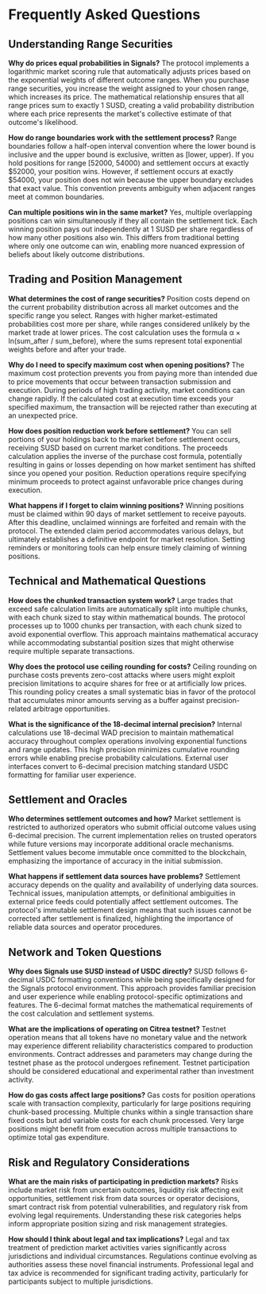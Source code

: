 # Frequently Asked Questions

## Understanding Range Securities

**Why do prices equal probabilities in Signals?**
The protocol implements a logarithmic market scoring rule that automatically adjusts prices based on the exponential weights of different outcome ranges. When you purchase range securities, you increase the weight assigned to your chosen range, which increases its price. The mathematical relationship ensures that all range prices sum to exactly 1 SUSD, creating a valid probability distribution where each price represents the market's collective estimate of that outcome's likelihood.

**How do range boundaries work with the settlement process?**
Range boundaries follow a half-open interval convention where the lower bound is inclusive and the upper bound is exclusive, written as [lower, upper). If you hold positions for range [52000, 54000) and settlement occurs at exactly $52000, your position wins. However, if settlement occurs at exactly $54000, your position does not win because the upper boundary excludes that exact value. This convention prevents ambiguity when adjacent ranges meet at common boundaries.

**Can multiple positions win in the same market?**
Yes, multiple overlapping positions can win simultaneously if they all contain the settlement tick. Each winning position pays out independently at 1 SUSD per share regardless of how many other positions also win. This differs from traditional betting where only one outcome can win, enabling more nuanced expression of beliefs about likely outcome distributions.

## Trading and Position Management

**What determines the cost of range securities?**
Position costs depend on the current probability distribution across all market outcomes and the specific range you select. Ranges with higher market-estimated probabilities cost more per share, while ranges considered unlikely by the market trade at lower prices. The cost calculation uses the formula α × ln(sum_after / sum_before), where the sums represent total exponential weights before and after your trade.

**Why do I need to specify maximum cost when opening positions?**
The maximum cost protection prevents you from paying more than intended due to price movements that occur between transaction submission and execution. During periods of high trading activity, market conditions can change rapidly. If the calculated cost at execution time exceeds your specified maximum, the transaction will be rejected rather than executing at an unexpected price.

**How does position reduction work before settlement?**
You can sell portions of your holdings back to the market before settlement occurs, receiving SUSD based on current market conditions. The proceeds calculation applies the inverse of the purchase cost formula, potentially resulting in gains or losses depending on how market sentiment has shifted since you opened your position. Reduction operations require specifying minimum proceeds to protect against unfavorable price changes during execution.

**What happens if I forget to claim winning positions?**
Winning positions must be claimed within 90 days of market settlement to receive payouts. After this deadline, unclaimed winnings are forfeited and remain with the protocol. The extended claim period accommodates various delays, but ultimately establishes a definitive endpoint for market resolution. Setting reminders or monitoring tools can help ensure timely claiming of winning positions.

## Technical and Mathematical Questions

**How does the chunked transaction system work?**
Large trades that exceed safe calculation limits are automatically split into multiple chunks, with each chunk sized to stay within mathematical bounds. The protocol processes up to 1000 chunks per transaction, with each chunk sized to avoid exponential overflow. This approach maintains mathematical accuracy while accommodating substantial position sizes that might otherwise require multiple separate transactions.

**Why does the protocol use ceiling rounding for costs?**
Ceiling rounding on purchase costs prevents zero-cost attacks where users might exploit precision limitations to acquire shares for free or at artificially low prices. This rounding policy creates a small systematic bias in favor of the protocol that accumulates minor amounts serving as a buffer against precision-related arbitrage opportunities.

**What is the significance of the 18-decimal internal precision?**
Internal calculations use 18-decimal WAD precision to maintain mathematical accuracy throughout complex operations involving exponential functions and range updates. This high precision minimizes cumulative rounding errors while enabling precise probability calculations. External user interfaces convert to 6-decimal precision matching standard USDC formatting for familiar user experience.

## Settlement and Oracles

**Who determines settlement outcomes and how?**
Market settlement is restricted to authorized operators who submit official outcome values using 6-decimal precision. The current implementation relies on trusted operators while future versions may incorporate additional oracle mechanisms. Settlement values become immutable once committed to the blockchain, emphasizing the importance of accuracy in the initial submission.

**What happens if settlement data sources have problems?**
Settlement accuracy depends on the quality and availability of underlying data sources. Technical issues, manipulation attempts, or definitional ambiguities in external price feeds could potentially affect settlement outcomes. The protocol's immutable settlement design means that such issues cannot be corrected after settlement is finalized, highlighting the importance of reliable data sources and operator procedures.

## Network and Token Questions

**Why does Signals use SUSD instead of USDC directly?**
SUSD follows 6-decimal USDC formatting conventions while being specifically designed for the Signals protocol environment. This approach provides familiar precision and user experience while enabling protocol-specific optimizations and features. The 6-decimal format matches the mathematical requirements of the cost calculation and settlement systems.

**What are the implications of operating on Citrea testnet?**
Testnet operation means that all tokens have no monetary value and the network may experience different reliability characteristics compared to production environments. Contract addresses and parameters may change during the testnet phase as the protocol undergoes refinement. Testnet participation should be considered educational and experimental rather than investment activity.

**How do gas costs affect large positions?**
Gas costs for position operations scale with transaction complexity, particularly for large positions requiring chunk-based processing. Multiple chunks within a single transaction share fixed costs but add variable costs for each chunk processed. Very large positions might benefit from execution across multiple transactions to optimize total gas expenditure.

## Risk and Regulatory Considerations

**What are the main risks of participating in prediction markets?**
Risks include market risk from uncertain outcomes, liquidity risk affecting exit opportunities, settlement risk from data sources or operator decisions, smart contract risk from potential vulnerabilities, and regulatory risk from evolving legal requirements. Understanding these risk categories helps inform appropriate position sizing and risk management strategies.

**How should I think about legal and tax implications?**
Legal and tax treatment of prediction market activities varies significantly across jurisdictions and individual circumstances. Regulations continue evolving as authorities assess these novel financial instruments. Professional legal and tax advice is recommended for significant trading activity, particularly for participants subject to multiple jurisdictions.
